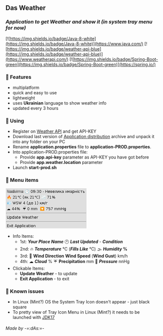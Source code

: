 ## Das Weather
### _Application to get Weather and show it (in system tray menu for now)_

[![https://img.shields.io/badge/Java-8-white](https://img.shields.io/badge/Java-8-white)](https://www.java.com/)  [![https://img.shields.io/badge/weather-api-blue](https://img.shields.io/badge/weather-api-blue)](https://www.weatherapi.com/)   [![https://img.shields.io/badge/Spring-Boot-green](https://img.shields.io/badge/Spring-Boot-green)](https://spring.io/)

### 📃 Features
- multiplatform
- quick and easy to use
- lightweight
- uses **Ukrainian** language to show weather info
- updated every 3 hours

### 📌 Using
- Register on [Weather API](https://www.weatherapi.com/) and get API-KEY
- Download last version of [Application distribution](releases/) archive and unpack it into any folder on your PC
- Rename **application.properties** file to **application-PROD.properties**.
- Into application-PROD.properties file:
  - Provide **app.api-key** parameter as API-KEY you have got before
  - Provide **app.weather.location** parameter
- Launch **start-prod.sh**

### 📜 Menu items
![Screenshot](images/WeatherMenu.png)
- Info Items:
  - 1st: **_Your Place Name_** 🕐 **_Last Updated_** - **_Condition_** 
  - 2nd: 🔥 **_Temperature_** ℃ (**_Fills Like_** ℃) 🌫 **_Humidity_ %** 
  - 3rd: 💨 **Wind Direction** **Wind Speed** (**Wind Gust**) km/h
  - 4th: ☁ **_Cloud_** % ☔ **Precipitation** mm 🔽 **_Pressure_** nnHg
- Clickable Items:
  - **Update Weather** - to update
  - **Exit Application** - to exit

### 🐞 Known issues
- In Linux (Mint?) OS the System Tray Icon doesn't appear - just black square
- To pretty view of Tray Icon Menu in Linux (Mint?) it needs to be launched with [JDK17](https://www.oracle.com/java/technologies/javase/jdk17-archive-downloads.html)

###### _Made by -=:dAs:=-_